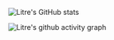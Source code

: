 
![Litre's GitHub stats](https://github-readme-stats.vercel.app/api?username=Litre-WU&show_icons=true&theme=radical)

![Litre's github activity graph](https://github-readme-activity-graph.vercel.app/graph?username=Litre-WU&theme=react-dark)
